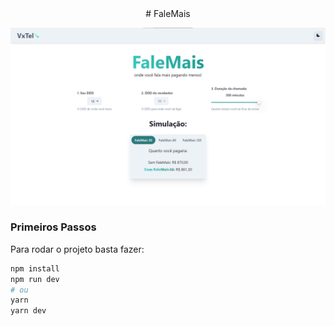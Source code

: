 <center>
# FaleMais
</center>

![Screenshot](.github/screen.png)

### Primeiros Passos

Para rodar o projeto basta fazer:

```bash
npm install
npm run dev
# ou
yarn
yarn dev
```
